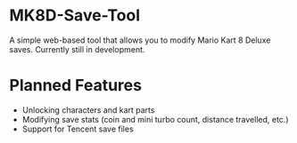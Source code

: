 # MK8D-Save-Tool

A simple web-based tool that allows you to modify Mario Kart 8 Deluxe saves. Currently still in development.

# Planned Features

- Unlocking characters and kart parts
- Modifying save stats (coin and mini turbo count, distance travelled, etc.)
- Support for Tencent save files
